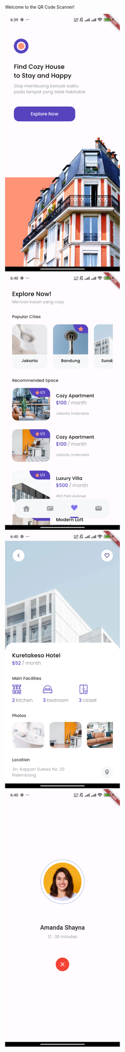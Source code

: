 Welcome to the QR Code Scanner!







[<img src="docs/flutter_01.png" height="844"/>](docs/flutter_01.png)
[<img src="docs/flutter_02.png" height="844"/>](docs/flutter_02.png)
[<img src="docs/flutter_03.png" height="844"/>](docs/flutter_03.png)
[<img src="docs/flutter_04.png" height="844"/>](docs/flutter_04.png)